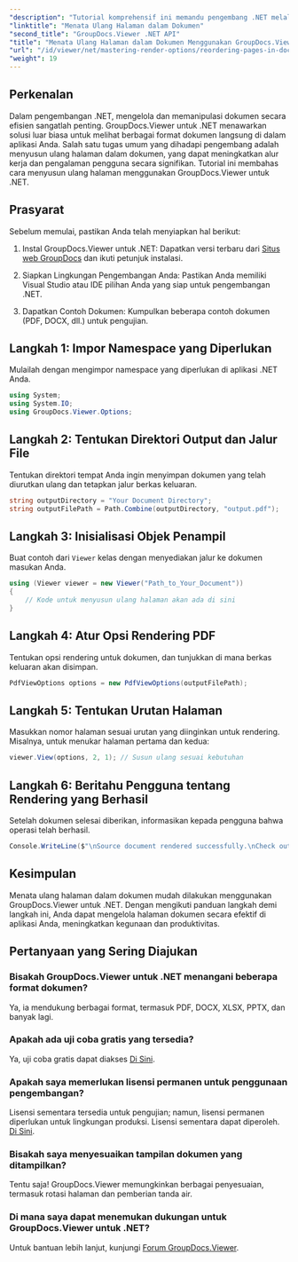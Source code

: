 ```yaml
---
"description": "Tutorial komprehensif ini memandu pengembang .NET melalui proses penataan ulang halaman dalam berbagai format dokumen menggunakan GroupDocs.Viewer untuk .NET."
"linktitle": "Menata Ulang Halaman dalam Dokumen"
"second_title": "GroupDocs.Viewer .NET API"
"title": "Menata Ulang Halaman dalam Dokumen Menggunakan GroupDocs.Viewer untuk .NET"
"url": "/id/viewer/net/mastering-render-options/reordering-pages-in-document/"
"weight": 19
---
```


## Perkenalan

Dalam pengembangan .NET, mengelola dan memanipulasi dokumen secara efisien sangatlah penting. GroupDocs.Viewer untuk .NET menawarkan solusi luar biasa untuk melihat berbagai format dokumen langsung di dalam aplikasi Anda. Salah satu tugas umum yang dihadapi pengembang adalah menyusun ulang halaman dalam dokumen, yang dapat meningkatkan alur kerja dan pengalaman pengguna secara signifikan. Tutorial ini membahas cara menyusun ulang halaman menggunakan GroupDocs.Viewer untuk .NET.

## Prasyarat

Sebelum memulai, pastikan Anda telah menyiapkan hal berikut:

1. Instal GroupDocs.Viewer untuk .NET: Dapatkan versi terbaru dari [Situs web GroupDocs](https://releases.groupdocs.com/viewer/net/) dan ikuti petunjuk instalasi.
   
2. Siapkan Lingkungan Pengembangan Anda: Pastikan Anda memiliki Visual Studio atau IDE pilihan Anda yang siap untuk pengembangan .NET.

3. Dapatkan Contoh Dokumen: Kumpulkan beberapa contoh dokumen (PDF, DOCX, dll.) untuk pengujian.

## Langkah 1: Impor Namespace yang Diperlukan

Mulailah dengan mengimpor namespace yang diperlukan di aplikasi .NET Anda.

```csharp
using System;
using System.IO;
using GroupDocs.Viewer.Options;
```

## Langkah 2: Tentukan Direktori Output dan Jalur File

Tentukan direktori tempat Anda ingin menyimpan dokumen yang telah diurutkan ulang dan tetapkan jalur berkas keluaran.

```csharp
string outputDirectory = "Your Document Directory";
string outputFilePath = Path.Combine(outputDirectory, "output.pdf");
```

## Langkah 3: Inisialisasi Objek Penampil

Buat contoh dari `Viewer` kelas dengan menyediakan jalur ke dokumen masukan Anda.

```csharp
using (Viewer viewer = new Viewer("Path_to_Your_Document"))
{
    // Kode untuk menyusun ulang halaman akan ada di sini
}
```

## Langkah 4: Atur Opsi Rendering PDF

Tentukan opsi rendering untuk dokumen, dan tunjukkan di mana berkas keluaran akan disimpan.

```csharp
PdfViewOptions options = new PdfViewOptions(outputFilePath);
```

## Langkah 5: Tentukan Urutan Halaman

Masukkan nomor halaman sesuai urutan yang diinginkan untuk rendering. Misalnya, untuk menukar halaman pertama dan kedua:

```csharp
viewer.View(options, 2, 1); // Susun ulang sesuai kebutuhan
```

## Langkah 6: Beritahu Pengguna tentang Rendering yang Berhasil

Setelah dokumen selesai diberikan, informasikan kepada pengguna bahwa operasi telah berhasil.

```csharp
Console.WriteLine($"\nSource document rendered successfully.\nCheck output in {outputDirectory}.");
```

## Kesimpulan

Menata ulang halaman dalam dokumen mudah dilakukan menggunakan GroupDocs.Viewer untuk .NET. Dengan mengikuti panduan langkah demi langkah ini, Anda dapat mengelola halaman dokumen secara efektif di aplikasi Anda, meningkatkan kegunaan dan produktivitas.

## Pertanyaan yang Sering Diajukan

### Bisakah GroupDocs.Viewer untuk .NET menangani beberapa format dokumen?
Ya, ia mendukung berbagai format, termasuk PDF, DOCX, XLSX, PPTX, dan banyak lagi.

### Apakah ada uji coba gratis yang tersedia?
Ya, uji coba gratis dapat diakses [Di Sini](https://releases.groupdocs.com/).

### Apakah saya memerlukan lisensi permanen untuk penggunaan pengembangan?
Lisensi sementara tersedia untuk pengujian; namun, lisensi permanen diperlukan untuk lingkungan produksi. Lisensi sementara dapat diperoleh. [Di Sini](https://purchase.groupdocs.com/temporary-license/).

### Bisakah saya menyesuaikan tampilan dokumen yang ditampilkan?
Tentu saja! GroupDocs.Viewer memungkinkan berbagai penyesuaian, termasuk rotasi halaman dan pemberian tanda air.

### Di mana saya dapat menemukan dukungan untuk GroupDocs.Viewer untuk .NET?
Untuk bantuan lebih lanjut, kunjungi [Forum GroupDocs.Viewer](https://forum.groupdocs.com/c/viewer/9).